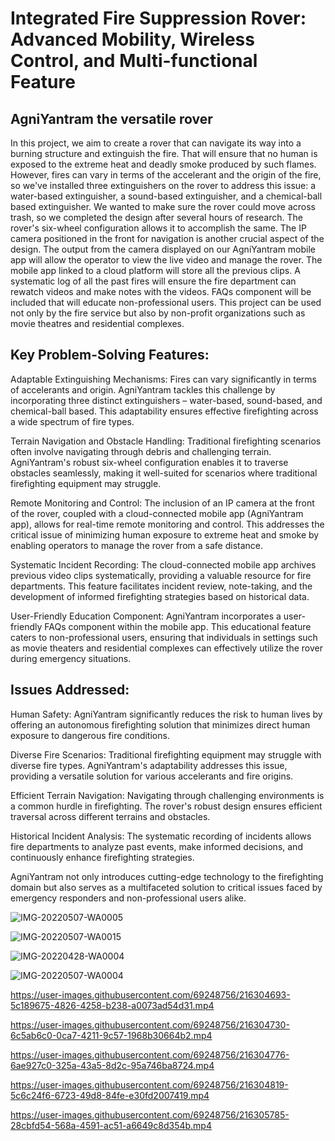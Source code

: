 # Integrated Fire Suppression Rover: Advanced Mobility, Wireless Control, and Multi-functional Feature

## AgniYantram the versatile rover
In this project, we aim to create a rover that can 
navigate its way into a burning structure and extinguish the 
fire. That will ensure that no human is exposed to the extreme 
heat and deadly smoke produced by such flames. However, fires 
can vary in terms of the accelerant and the origin of the fire, so 
we've installed three extinguishers on the rover to address this 
issue: a water-based extinguisher, a sound-based extinguisher, 
and a chemical-ball based extinguisher. We wanted to make 
sure the rover could move across trash, so we completed the 
design after several hours of research. The rover's six-wheel 
configuration allows it to accomplish the same. The IP camera 
positioned in the front for navigation is another crucial aspect 
of the design. The output from the camera displayed on our 
AgniYantram mobile app will allow the operator to view the 
live video and manage the rover. The mobile app linked to a 
cloud platform will store all the previous clips. A systematic log 
of all the past fires will ensure the fire department can rewatch 
videos and make notes with the videos. FAQs component will 
be included that will educate non-professional users. This 
project can be used not only by the fire service but also by non-profit organizations such as movie theatres and residential 
complexes.

## Key Problem-Solving Features:

Adaptable Extinguishing Mechanisms: Fires can vary significantly in terms of accelerants and origin. AgniYantram tackles this challenge by incorporating three distinct extinguishers – water-based, sound-based, and chemical-ball based. This adaptability ensures effective firefighting across a wide spectrum of fire types.

Terrain Navigation and Obstacle Handling: Traditional firefighting scenarios often involve navigating through debris and challenging terrain. AgniYantram's robust six-wheel configuration enables it to traverse obstacles seamlessly, making it well-suited for scenarios where traditional firefighting equipment may struggle.

Remote Monitoring and Control: The inclusion of an IP camera at the front of the rover, coupled with a cloud-connected mobile app (AgniYantram app), allows for real-time remote monitoring and control. This addresses the critical issue of minimizing human exposure to extreme heat and smoke by enabling operators to manage the rover from a safe distance.

Systematic Incident Recording: The cloud-connected mobile app archives previous video clips systematically, providing a valuable resource for fire departments. This feature facilitates incident review, note-taking, and the development of informed firefighting strategies based on historical data.

User-Friendly Education Component: AgniYantram incorporates a user-friendly FAQs component within the mobile app. This educational feature caters to non-professional users, ensuring that individuals in settings such as movie theaters and residential complexes can effectively utilize the rover during emergency situations.

## Issues Addressed:

Human Safety: AgniYantram significantly reduces the risk to human lives by offering an autonomous firefighting solution that minimizes direct human exposure to dangerous fire conditions.

Diverse Fire Scenarios: Traditional firefighting equipment may struggle with diverse fire types. AgniYantram's adaptability addresses this issue, providing a versatile solution for various accelerants and fire origins.

Efficient Terrain Navigation: Navigating through challenging environments is a common hurdle in firefighting. The rover's robust design ensures efficient traversal across different terrains and obstacles.

Historical Incident Analysis: The systematic recording of incidents allows fire departments to analyze past events, make informed decisions, and continuously enhance firefighting strategies.

AgniYantram not only introduces cutting-edge technology to the firefighting domain but also serves as a multifaceted solution to critical issues faced by emergency responders and non-professional users alike.


![IMG-20220507-WA0005](https://user-images.githubusercontent.com/69248756/172641023-d2c7e620-9cac-44ae-b664-342b4570ed6a.jpg)


![IMG-20220507-WA0015](https://user-images.githubusercontent.com/69248756/172641229-014e6127-c72d-4764-92f3-0b444c98853f.jpg)


![IMG-20220428-WA0004](https://user-images.githubusercontent.com/69248756/172641252-9febd287-d8cf-41bc-808f-a544bb6484ab.jpg)


![IMG-20220507-WA0004](https://user-images.githubusercontent.com/69248756/172677196-1d0c166e-199f-42e5-af8d-2085c8e716d2.jpg)


https://user-images.githubusercontent.com/69248756/216304693-5c189675-4826-4258-b238-a0073ad54d31.mp4

https://user-images.githubusercontent.com/69248756/216304730-6c5ab6c0-0ca7-4211-9c57-1968b30664b2.mp4

https://user-images.githubusercontent.com/69248756/216304776-6ae927c0-325a-43a5-8d2c-95a746ba8724.mp4

https://user-images.githubusercontent.com/69248756/216304819-5c6c24f6-6723-49d8-84fe-e30fd2007419.mp4

https://user-images.githubusercontent.com/69248756/216305785-28cbfd54-568a-4591-ac51-a6649c8d354b.mp4




